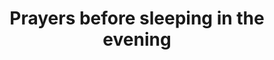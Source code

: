---
title: Prayers before sleeping in the evening
weight: 3
type: docs
prev: /
next: book/upon-waking
---